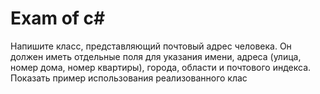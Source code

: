 # Exam of c#
Напишите класс, представляющий почтовый адрес человека. Он должен иметь отдельные поля для указания имени, адреса (улица, номер дома, номер квартиры), города, области и почтового индекса. Показать пример использования реализованного клас
